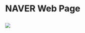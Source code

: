 # NAVER Web Page

## ![](https://images.velog.io/images/milkyway/post/8bb601ea-5bd5-4b17-8a8b-86eeee4edbb3/%E1%84%89%E1%85%B3%E1%84%8F%E1%85%B3%E1%84%85%E1%85%B5%E1%86%AB%E1%84%89%E1%85%A3%E1%86%BA%202021-04-18%20%E1%84%8B%E1%85%A9%E1%84%92%E1%85%AE%209.23.27.png)
